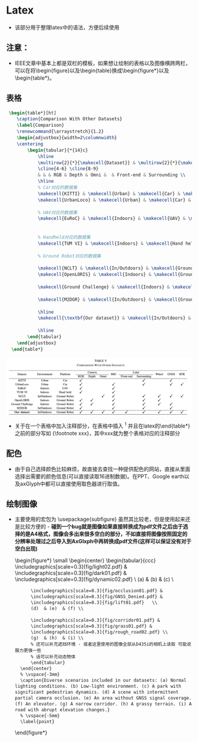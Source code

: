 # Latex

- 该部分用于整理latex中的语法，方便后续使用





## 注意：

- IEEE文章中基本上都是双栏的模板，如果想让绘制的表格以及图像横跨两栏，可以在将\begin{figure}以及\begin{table}换成\begin{figure\*}以及\begin{table\*}。





## 表格

```latex
 \begin{table*}[ht]
    \caption{Comparison With Other Datasets}
    \label{Comparison}
    \renewcommand{\arraystretch}{1.2} 
    \begin{adjustbox}{width=2\columnwidth}
    \centering
        \begin{tabular}{*{14}c}
            \hline
            \multirow{2}{*}{\makecell{Dataset}} & \multirow{2}{*}{\makecell{Environment}} & \multirow{2}{*}{\makecell{Platform}} & \multicolumn{3}{c}{\makecell{Camera}} & \multirow{2}{*}{\makecell{IMU}}  & \multicolumn{2}{c}{\makecell{Lidar}} & \multirow{2}{*}{\makecell{Wheel}} & \multirow{2}{*}{\makecell{GNSS}} & \multirow{2}{*}{\makecell{RTK}} \\
            \cline{4-6} \cline{8-9}
            & & & RGB & Depth & Omni &  & Front-end & Surrounding \\
            \hline
            % Car对应的数据集
            \makecell{KITTI} & \makecell{Urban} & \makecell{Car} & \makecell{\Checkmark} & \makecell{ } & \makecell{ } & \makecell{ } & \makecell{ } & \makecell{\Checkmark} & \makecell{} & \makecell{\Checkmark} & \makecell{ } \\ 
            \makecell{UrbanLoco} & \makecell{Urban} & \makecell{Car} & \makecell{\Checkmark} & \makecell{ } & \makecell{ } & \makecell{\Checkmark} & \makecell{ } & \makecell{\Checkmark} & \makecell{} & \makecell{\Checkmark} & \makecell{\Checkmark} \\ 

            % UAV对应的数据集 
            \makecell{EuRoC} & \makecell{Indoors} & \makecell{UAV} & \makecell{\Checkmark} & \makecell{ } & \makecell{ } & \makecell{\Checkmark} & \makecell{ } & \makecell{ } & \makecell{} & \makecell{ } & \makecell{ } \\ 


            % Handheld对应的数据集 
            \makecell{TUM VI} & \makecell{Indoors} & \makecell{Hand held} & \makecell{\Checkmark} & \makecell{ } & \makecell{ } & \makecell{\Checkmark} & \makecell{ } & \makecell{ } & \makecell{} & \makecell{ } & \makecell{ } \\ 

            % Ground Robot对应的数据集 
            
            \makecell{NCLT} & \makecell{In/Outdoors} & \makecell{Ground Robot} & \makecell{ } & \makecell{ } & \makecell{\Checkmark} & \makecell{\Checkmark} & \makecell{ } & \makecell{\Checkmark} & \makecell{\Checkmark} & \makecell{\Checkmark} & \makecell{\Checkmark} \\
            \makecell{OpenLORIS} & \makecell{Indoors} & \makecell{Ground Robot} & \makecell{\Checkmark} & \makecell{\Checkmark} & \makecell{ } & \makecell{\Checkmark} & \makecell{ } & \makecell{\Checkmark} & \makecell{\Checkmark} & \makecell{ } & \makecell{ } \\     
        
            \makecell{Ground Challenge} & \makecell{Indoors} & \makecell{Ground Robot} & \makecell{\Checkmark} & \makecell{\Checkmark} & \makecell{ } & \makecell{\Checkmark} & \makecell{ } & \makecell{\Checkmark} & \makecell{\Checkmark} & \makecell{\Checkmark} & \makecell{ } \\ 
            
            \makecell{M2DGR} & \makecell{In/Outdoors} & \makecell{Ground Robot} & \makecell{\Checkmark} & \makecell{ } & \makecell{ } & \makecell{\Checkmark} & \makecell{ } & \makecell{\Checkmark} & \makecell{} & \makecell{\Checkmark} & \makecell{ } \\ 

            \hline
            \makecell{\textbf{Our dataset}} & \makecell{In/Outdoors} & \makecell{Ground Robot} & \makecell{\Checkmark} & \makecell{\Checkmark} & \makecell{\Checkmark} & \makecell{\Checkmark} & \makecell{\Checkmark} & \makecell{\Checkmark} & \makecell{\Checkmark} & \makecell{\Checkmark} & \makecell{\Checkmark} \\

            \hline
        \end{tabular}
    \end{adjustbox}
  \end{table*}
```

![image-20250119230945592](./figure/image-20250119230945592.png)



- 关于在一个表格中加入注释部分，在表格中插入 $^1$ 并且在latex的\end{table*}之前的部分写如 {\footnote xxx}，其中xxx就为整个表格对应的注释部分





## 配色

- 由于自己选择颜色比较麻烦，故直接去查找一种提供配色的网站，直接从里面选择出需要的颜色信息(可以直接读取16进制数据)。在PPT、Google earth以及axGlyph中都可以直接使用取色器进行取值。









## 绘制图像

- 主要使用的宏包为 \usepackage{subfigure} 虽然其比较老，但是使用起来还是比较方便的 - **碰到一个bug就是图像如果直接转换成为pdf文件之后由于选择的是A4格式，图像会多出来很多空白的部分，不如直接将图像按照固定的分辨率处理过之后导入到AxGlxph中再转换成pdf文件(这样可以保证没有对于空白出现)**

    \begin{figure*}
        \small
        \begin{center}
            \begin{tabular}{ccc}
            \includegraphics[scale=0.3]{fig/light02.pdf} &
            \includegraphics[scale=0.3]{fig/dark01.pdf}  &
            \includegraphics[scale=0.3]{fig/dynamic02.pdf}  \\
            (a) & (b) & (c)  \\
    
            \includegraphics[scale=0.3]{fig/occlusion01.pdf} &
            \includegraphics[scale=0.3]{fig/GNSS_Denied.pdf} &
            \includegraphics[scale=0.3]{fig/lift01.pdf}   \\
            (d)  & (e)  & (f) \\
    
            \includegraphics[scale=0.3]{fig/corridor01.pdf} & 
            \includegraphics[scale=0.3]{fig/grass01.pdf} & 
            \includegraphics[scale=0.3]{fig/rough_road02.pdf} \\
            (g)  & (h)  & (i) \\
            % 还可以补充遮挡环境 - 或者这里使用的图像全部从D435i的相机上读取 可能说服力更强一些
            % 话可以补充动态物体
            \end{tabular}
        \end{center}
        % \vspace{-3mm}
        \caption{Diverse scenarios included in our datasets: (a) Normal lighting conditions. (b) Low-light environment. (c) A park with significant pedestrian dynamics. (d) A scene with intermittent partial camera occlusion. (e) An area without GNSS signal coverage. (f) An elevator. (g) A narrow corridor. (h) A grassy terrain. (i) A road with abrupt elevation changes.}
        % \vspace{-5mm}
        \label{point}
    \end{figure*}

